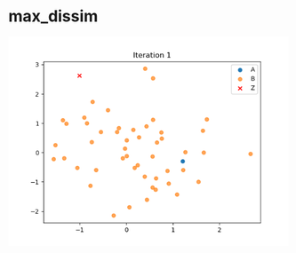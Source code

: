 # max_dissim

<img src="https://github.com/jamiedonnelly/max_dissim/blob/main/MDA.gif" align="center"/>
